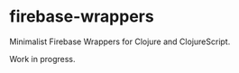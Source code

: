 # firebase-wrappers

Minimalist Firebase Wrappers for Clojure and ClojureScript.

Work in progress.

